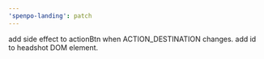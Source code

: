 ```yaml
---
'spenpo-landing': patch
---
```


add side effect to actionBtn when ACTION_DESTINATION changes. add id to headshot DOM element.
